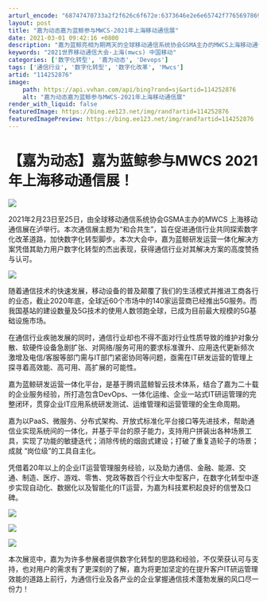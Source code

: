 ```yaml
---
arturl_encode: "68747470733a2f2f626c6f672e:6373646e2e6e65742f77656978696e5f34323535363631382f:61727469636c652f64657461696c732f313134323532383736"
layout: post
title: "嘉为动态嘉为蓝鲸参与MWCS-2021年上海移动通信展"
date: 2021-03-01 09:42:16 +0800
description: "嘉为蓝鲸亮相为期两天的全球移动通信系统协会GSMA主办的MWCS上海移动通信展。_2021世界移动通"
keywords: "2021世界移动通信大会·上海(mwcs) 中国移动"
categories: ['数字化转型', '嘉为动态', 'Devops']
tags: ['通信行业', '数字化转型', '数字化改革', 'Mwcs']
artid: "114252876"
image:
    path: https://api.vvhan.com/api/bing?rand=sj&artid=114252876
    alt: "嘉为动态嘉为蓝鲸参与MWCS-2021年上海移动通信展"
render_with_liquid: false
featuredImage: https://bing.ee123.net/img/rand?artid=114252876
featuredImagePreview: https://bing.ee123.net/img/rand?artid=114252876
---
```


# 【嘉为动态】嘉为蓝鲸参与MWCS 2021年上海移动通信展！

![](https://i-blog.csdnimg.cn/blog_migrate/01b9e56e6b01f27d020d938fc9786d80.jpeg)

2021年2月23日至25日，由全球移动通信系统协会GSMA主办的MWCS 上海移动通信展在泸举行。本次通信展主题为“和合共生”，旨在促进通信行业共同探索数字化改革道路，加快数字化转型脚步。本次大会中，嘉为蓝鲸研发运营一体化解决方案凭借其助力用户数字化转型的杰出表现，获得通信行业对其解决方案的高度赞扬与认可。

![](https://i-blog.csdnimg.cn/blog_migrate/361c326e4afbcab9e92b7eabef1ee8ae.jpeg)

随着通信技术的快速发展，移动设备的普及颠覆了我们的生活模式并推进工商各行的业态，截止2020年底，全球近60个市场中的140家运营商已经推出5G服务。而我国基站的建设数量及5G技术的使用人数领跑全球，已成为目前最大规模的5G基础设施市场。

在通信行业疾驰发展的同时，通信行业却也不得不面对行业性质导致的维护对象分散、软硬件设备急剧扩张、对网络/服务可用的要求标准骤升、应用迭代更新频次激增及电信/客服等部门需与IT部门紧密协同等问题，亟需在IT研发运营的管理上探寻着高效能、高可用、高扩展的可能性。

嘉为蓝鲸研发运营一体化平台，是基于腾讯蓝鲸智云技术体系，结合了嘉为二十载的企业服务经验，所打造包含DevOps、一体化运维、企业一站式IT研运管理的完整闭环，贯穿企业IT应用系统研发测试、运维管理和运营管理的全生命周期。

嘉为以PaaS、微服务、分布式架构、开放式标准化平台接口等先进技术，帮助通信业实现系统间的一体化，并基于平台的原子能力，支持用户拼装出各种场景工具，实现了功能的敏捷迭代；消除传统的烟囱式建设；打破了重复造轮子的场景；成就 “岗位级”的工具自主化。

凭借着20年以上的企业IT运营管理服务经验，以及助力通信、金融、能源、交通、制造、医疗、游戏、零售、党政等数百个行业大中型客户，在数字化转型中逐步实现自动化、数据化以及智能化的IT运营，为嘉为科技累积起良好的信誉及口碑。

![](https://i-blog.csdnimg.cn/blog_migrate/36bbfd07ad6dc45000edd03b186b64fa.jpeg)

![](https://i-blog.csdnimg.cn/blog_migrate/cac33aa48c496399c70ba979ffa6c237.jpeg)

![](https://i-blog.csdnimg.cn/blog_migrate/acfa4e4dc01e45c35cce2d202ecb41e0.jpeg)

本次展览中，嘉为为许多参展者提供数字化转型的思路和经验，不仅荣获认可与支持，也对用户的需求有了更深刻的了解，嘉为将更加坚定的在提升客户IT研运管理效能的道路上前行，为通信行业及各产业的企业掌握通信技术蓬勃发展的风口尽一份力！